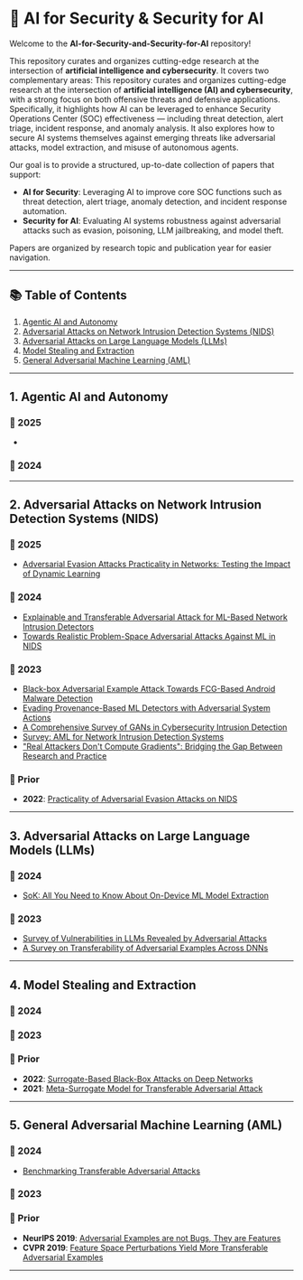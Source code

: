 # 🧠 AI for Security & Security for AI

Welcome to the **AI-for-Security-and-Security-for-AI** repository!

This repository curates and organizes cutting-edge research at the intersection of **artificial intelligence and cybersecurity**. It covers two complementary areas:
This repository curates and organizes cutting-edge research at the intersection of **artificial intelligence (AI) and cybersecurity**, with a strong focus on both offensive threats and defensive applications.
Specifically, it highlights how AI can be leveraged to enhance Security Operations Center (SOC) effectiveness — including threat detection, alert triage, incident response, and anomaly analysis. It also explores how to secure AI systems themselves against emerging threats like adversarial attacks, model extraction, and misuse of autonomous agents.

Our goal is to provide a structured, up-to-date collection of papers that support:

- **AI for Security**: Leveraging AI to improve core SOC functions such as threat detection, alert triage, anomaly detection, and incident response automation.
- **Security for AI**: Evaluating AI systems robustness against adversarial attacks such as evasion, poisoning, LLM jailbreaking, and model theft.

Papers are organized by research topic and publication year for easier navigation.

---

## 📚 Table of Contents

1. [Agentic AI and Autonomy](#1-agentic-ai-and-autonomy)
2. [Adversarial Attacks on Network Intrusion Detection Systems (NIDS)](#2-adversarial-attacks-on-network-intrusion-detection-systems-nids)
3. [Adversarial Attacks on Large Language Models (LLMs)](#3-adversarial-attacks-on-large-language-models-llms)
4. [Model Stealing and Extraction](#4-model-stealing-and-extraction)
5. [General Adversarial Machine Learning (AML)](#5-general-adversarial-machine-learning-aml)

---

## 1. Agentic AI and Autonomy
### 📅 2025
- 
### 📅 2024
---
## 2. Adversarial Attacks on Network Intrusion Detection Systems (NIDS)

### 📅 2025
- [Adversarial Evasion Attacks Practicality in Networks: Testing the Impact of Dynamic Learning](https://arxiv.org/pdf/2306.05494)

### 📅 2024
- [Explainable and Transferable Adversarial Attack for ML-Based Network Intrusion Detectors](https://arxiv.org/pdf/2401.10691#page=17&zoom=100,416,53)
- [Towards Realistic Problem-Space Adversarial Attacks Against ML in NIDS](https://dl.acm.org/doi/pdf/10.1145/3664476.3669974)

### 📅 2023
- [Black-box Adversarial Example Attack Towards FCG-Based Android Malware Detection](https://www.usenix.org/system/files/sec23fall-prepub-2-li-heng.pdf)
- [Evading Provenance-Based ML Detectors with Adversarial System Actions](https://www.usenix.org/system/files/usenixsecurity23-mukherjee.pdf)
- [A Comprehensive Survey of GANs in Cybersecurity Intrusion Detection](https://ieeexplore.ieee.org/abstract/document/10187144)
- [Survey: AML for Network Intrusion Detection Systems](https://ieeexplore.ieee.org/abstract/document/10005100)
- ["Real Attackers Don't Compute Gradients": Bridging the Gap Between Research and Practice](https://ieeexplore.ieee.org/abstract/document/10136152)

### 📅 Prior
- **2022**: [Practicality of Adversarial Evasion Attacks on NIDS](https://link.springer.com/article/10.1007/s12243-022-00910-1)

---

## 3. Adversarial Attacks on Large Language Models (LLMs)

### 📅 2024
- [SoK: All You Need to Know About On-Device ML Model Extraction](https://www.usenix.org/system/files/usenixsecurity24-nayan.pdf)

### 📅 2023
- [Survey of Vulnerabilities in LLMs Revealed by Adversarial Attacks](https://arxiv.org/pdf/2310.10844)
- [A Survey on Transferability of Adversarial Examples Across DNNs](https://arxiv.org/pdf/2310.17626)

---

## 4. Model Stealing and Extraction

### 📅 2024
<!-- Add new papers here -->

### 📅 2023
<!-- Add new papers here -->

### 📅 Prior
- **2022**: [Surrogate-Based Black-Box Attacks on Deep Networks](https://arxiv.org/pdf/2203.08725)
- **2021**: [Meta-Surrogate Model for Transferable Adversarial Attack](https://arxiv.org/pdf/2109.01983)

---

## 5. General Adversarial Machine Learning (AML)

### 📅 2024
- [Benchmarking Transferable Adversarial Attacks](https://arxiv.org/pdf/2402.00418)

### 📅 2023
<!-- Add papers here -->

### 📅 Prior
- **NeurIPS 2019**: [Adversarial Examples are not Bugs, They are Features](https://proceedings.neurips.cc/paper_files/paper/2019/file/e2c420d928d4bf8ce0ff2ec19b371514-Paper.pdf)
- **CVPR 2019**: [Feature Space Perturbations Yield More Transferable Adversarial Examples](https://openaccess.thecvf.com/content_CVPR_2019/papers/Inkawhich_Feature_Space_Perturbations_Yield_More_Transferable_Adversarial_Examples_CVPR_2019_paper.pdf)

---

